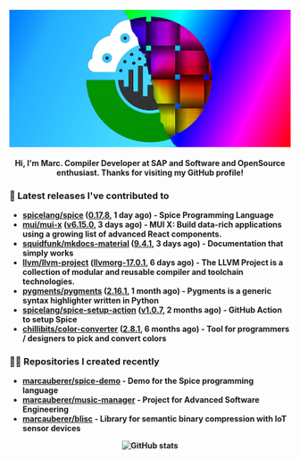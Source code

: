 <p align="center">
	<img src="https://raw.githubusercontent.com/marcauberer/marcauberer/master/images/frontpage-image.jpg">
	<br><br>
	<b>Hi, I'm Marc. Compiler Developer at SAP and Software and OpenSource enthusiast. Thanks for visiting my GitHub profile!
</p>

### 🚀 Latest releases I've contributed to


- [spicelang/spice](https://github.com/spicelang/spice) ([0.17.8](https://github.com/spicelang/spice/releases/tag/0.17.8), 1 day ago) - Spice Programming Language
- [mui/mui-x](https://github.com/mui/mui-x) ([v6.15.0](https://github.com/mui/mui-x/releases/tag/v6.15.0), 3 days ago) - MUI X: Build data-rich applications using a growing list of advanced React components.
- [squidfunk/mkdocs-material](https://github.com/squidfunk/mkdocs-material) ([9.4.1](https://github.com/squidfunk/mkdocs-material/releases/tag/9.4.1), 3 days ago) - Documentation that simply works
- [llvm/llvm-project](https://github.com/llvm/llvm-project) ([llvmorg-17.0.1](https://github.com/llvm/llvm-project/releases/tag/llvmorg-17.0.1), 6 days ago) - The LLVM Project is a collection of modular and reusable compiler and toolchain technologies.
- [pygments/pygments](https://github.com/pygments/pygments) ([2.16.1](https://github.com/pygments/pygments/releases/tag/2.16.1), 1 month ago) - Pygments is a generic syntax highlighter written in Python
- [spicelang/spice-setup-action](https://github.com/spicelang/spice-setup-action) ([v1.0.7](https://github.com/spicelang/spice-setup-action/releases/tag/v1.0.7), 2 months ago) - GitHub Action to setup Spice 
- [chillibits/color-converter](https://github.com/chillibits/color-converter) ([2.8.1](https://github.com/chillibits/color-converter/releases/tag/2.8.1), 6 months ago) - Tool for programmers / designers to pick and convert colors

### 👨‍💻 Repositories I created recently
- [marcauberer/spice-demo](https://github.com/marcauberer/spice-demo) - Demo for the Spice programming language
- [marcauberer/music-manager](https://github.com/marcauberer/music-manager) - Project for Advanced Software Engineering
- [marcauberer/blisc](https://github.com/marcauberer/blisc) - Library for semantic binary compression with IoT sensor devices

<p align="center">
	<img src="https://github-readme-stats.vercel.app/api?username=marcauberer&show_icons=true&theme=dark" alt="GitHub stats">
</p>
